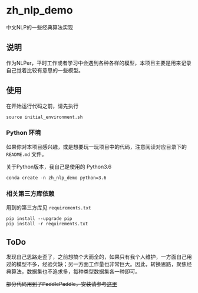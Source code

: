 # zh_nlp_demo
中文NLP的一些经典算法实现


## 说明

作为NLPer，平时工作或者学习中会遇到各种各样的模型，本项目主要是用来记录自己觉着比较有意思的一些模型。


## 使用

在开始运行代码之前，请先执行

```shell
source initial_environment.sh
```

### Python 环境

如果你对本项目感兴趣，或是想要玩一玩项目中的代码，注意阅读对应目录下的 `README.md` 文件。

关于Python版本，我自己是使用的 Python3.6

```shell
conda create -n zh_nlp_demo python=3.6
```


### 相关第三方库依赖

用到的第三方库见 `requirements.txt`

```shell
pip install --upgrade pip
pip install -r requirements.txt
```

## ToDo

发现自己思路走歪了，之前想搞个大而全的，如果只有我个人维护，一方面自己用过的模型不多，经验欠缺；另一方面工作量也非常巨大。因此，转换思路，聚焦经典算法，数据集也不追求多，每种类型数据集各一种即可。

~~部分代码用到了PaddlePaddle，安装请参考[这里](https://www.paddlepaddle.org.cn/install/quick)~~
